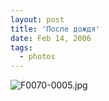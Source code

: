 ```yaml
---
layout: post
title: 'После дождя'
date: Feb 14, 2006
tags:
  - photos
---
```




![F0070-0005.jpg](upload://F0070-0005.jpg)

